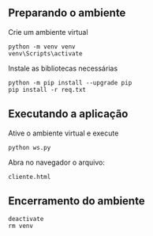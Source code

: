 ## Preparando o ambiente
Crie um ambiente virtual
```
python -m venv venv
venv\Scripts\activate
```
Instale as bibliotecas necessárias
```
python -m pip install --upgrade pip
pip install -r req.txt
```
## Executando a aplicação

Ative o ambiente virtual e execute
```
python ws.py
```
Abra no navegador o arquivo:

```
cliente.html
```

## Encerramento do ambiente
```
deactivate
rm venv
```
